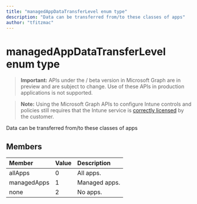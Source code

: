 ```yaml
---
title: "managedAppDataTransferLevel enum type"
description: "Data can be transferred from/to these classes of apps"
author: "tfitzmac"
---
```


# managedAppDataTransferLevel enum type

> **Important:** APIs under the / beta version in Microsoft Graph are in preview and are subject to change. Use of these APIs in production applications is not supported.

> **Note:** Using the Microsoft Graph APIs to configure Intune controls and policies still requires that the Intune service is [correctly licensed](https://go.microsoft.com/fwlink/?linkid=839381) by the customer.

Data can be transferred from/to these classes of apps
## Members
|Member|Value|Description|
|:---|:---|:---|
|allApps|0|All apps.|
|managedApps|1|Managed apps.|
|none|2|No apps.|





